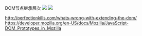 DOM节点继承层次
![](https://ws2.sinaimg.cn/large/006tNc79ly1fnyy7grurbj30o60jdn1r.jpg)
![](https://ws3.sinaimg.cn/large/006tNc79ly1fnyy7xcyddj30om0pjdmb.jpg)

http://perfectionkills.com/whats-wrong-with-extending-the-dom/
https://developer.mozilla.org/en-US/docs/Mozilla/JavaScript-DOM_Prototypes_in_Mozilla